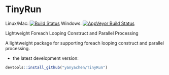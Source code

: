 # TinyRun

Linux/Mac: [![Build Status](https://travis-ci.org/yanyachen/TinyRun.svg)](https://travis-ci.org/yanyachen/TinyRun)
Windows: [![AppVeyor Build Status](https://ci.appveyor.com/api/projects/status/github/yanyachen/TinyRun?branch=master&svg=true)](https://ci.appveyor.com/project/yanyachen/TinyRun)

Lightweight Foreach Looping Construct and Parallel Processing  

A lightweight package for supporting foreach looping construct and parallel processing.  

* the latest development version:  
```r
devtools::install_github("yanyachen/TinyRun")
```
